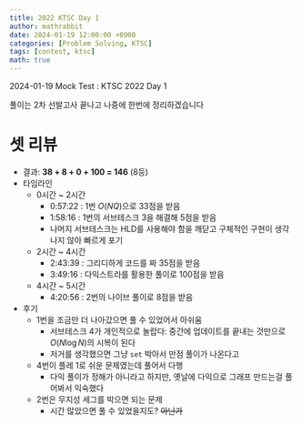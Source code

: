 ```yaml
---
title: 2022 KTSC Day 1
author: mathrabbit
date: 2024-01-19 12:00:00 +0900
categories: [Problem Solving, KTSC]
tags: [contest, ktsc]
math: true
---
```


2024-01-19 Mock Test : KTSC 2022 Day 1

<!--more-->

풀이는 2차 선발고사 끝나고 나중에 한번에 정리하겠습니다

# 셋 리뷰

- 결과: **38 + 8 + 0 + 100 = 146** (8등)
- 타임라인
    - 0시간 ~ 2시간
        - 0:57:22 : 1번 $O(NQ)$으로 33점을 받음
        - 1:58:16 : 1번의 서브테스크 3을 해결해 5점을 받음
        - 나머지 서브테스크는 HLD를 사용해야 함을 깨닫고 구체적인 구현이 생각나지 않아 빠르게 포기
    - 2시간 ~ 4시간
        - 2:43:39 : 그리디하게 코드를 짜 35점을 받음
        - 3:49:16 : 다익스트라를 활용한 풀이로 100점을 받음
    - 4시간 ~ 5시간
        - 4:20:56 : 2번의 나이브 풀이로 8점을 받음
- 후기
    - 1번을 조금만 더 나아갔으면 풀 수 있었어서 아쉬움
        - 서브테스크 4가 개인적으로 놀랍다: 중간에 업데이트를 끝내는 것만으로 $O(N \log N)$의 시복이 된다
        - 저거를 생각했으면 그냥 `set` 박아서 만점 풀이가 나온다고
    - 4번이 플레 1로 쉬운 문제였는데 풀어서 다행
        - 다익 풀이가 정해가 아니라고 하지만, 옛날에 다익으로 그래프 만드는걸 풀어봐서 익숙했다
    - 2번은 무지성 세그를 박으면 되는 문제
        - 시간 많았으면 풀 수 있었을지도? ~~아닌가~~